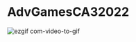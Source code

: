# AdvGamesCA32022

 

![ezgif com-video-to-gif](https://github.com/EmmetOneT/CA3-Unreal/assets/78142923/9df4c509-2c32-4012-b4a4-0f08894eb1bc)
